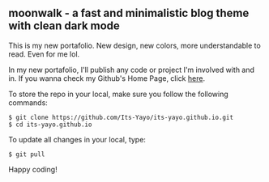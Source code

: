## moonwalk - a fast and minimalistic blog theme with clean dark mode

This is my new portafolio. New design, new colors, more understandable to read. Even for me lol.

In my new portafolio, I'll publish any code or project I'm involved with and in. If you wanna check my Github's Home Page, click [here](https://www.github.com/Its-Yayo).


To store the repo in your local, make sure you follow the following commands:            

```shell
$ git clone https://github.com/Its-Yayo/its-yayo.github.io.git
$ cd its-yayo.github.io
```

To update all changes in your local, type:

```shell
$ git pull
```

Happy coding!
